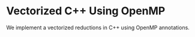 # Vectorized C++ Using OpenMP

We implement a vectorized reductions in C++ using OpenMP annotations.



[](cpp_simd_openmp.cpp ':include :type=code cpp :fragment=reduce')
 